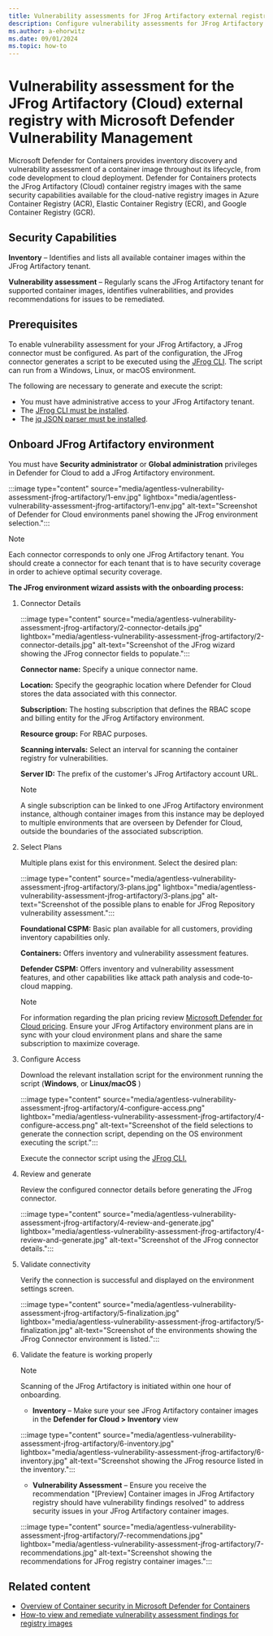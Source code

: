 ```yaml
---
title: Vulnerability assessments for JFrog Artifactory external registry with Microsoft Defender Vulnerability Management
description: Configure vulnerability assessments for JFrog Artifactory as an external registry with Microsoft Defender Vulnerability Management.
ms.author: a-ehorwitz
ms.date: 09/01/2024
ms.topic: how-to
---
```


# Vulnerability assessment for the JFrog Artifactory (Cloud) external registry with Microsoft Defender Vulnerability Management

Microsoft Defender for Containers provides inventory discovery and vulnerability assessment of a container image throughout its lifecycle, from code development to cloud deployment. Defender for Containers protects the JFrog Artifactory (Cloud) container registry images with the same security capabilities available for the cloud-native registry images in Azure Container Registry (ACR), Elastic Container Registry (ECR), and Google Container Registry (GCR).

## Security Capabilities

**Inventory** – Identifies and lists all available container images within the JFrog Artifactory tenant.

**Vulnerability assessment** – Regularly scans the JFrog Artifactory tenant for supported container images, identifies vulnerabilities, and provides recommendations for issues to be remediated.

## Prerequisites

To enable vulnerability assessment for your JFrog Artifactory, a JFrog connector must be configured. As part of the configuration, the JFrog connector generates a script to be executed using the [JFrog CLI](https://docs.jfrog-applications.jfrog.io/jfrog-applications/jfrog-cli). The script can run from a Windows, Linux, or macOS environment.

The following are necessary to generate and execute the script:

- You must have administrative access to your JFrog Artifactory tenant.
- The [JFrog CLI must be installed](https://docs.jfrog-applications.jfrog.io/jfrog-applications/jfrog-cli/install).
- The [jq JSON parser must be installed](https://jqlang.github.io/jq/).

## Onboard JFrog Artifactory environment

You must have **Security administrator** or **Global administration** privileges in Defender for Cloud to add a JFrog Artifactory environment.

:::image type="content" source="media/agentless-vulnerability-assessment-jfrog-artifactory/1-env.jpg" lightbox="media/agentless-vulnerability-assessment-jfrog-artifactory/1-env.jpg" alt-text="Screenshot of Defender for Cloud environments panel showing the JFrog environment selection.":::

> [!NOTE]
> Each connector corresponds to only one JFrog Artifactory tenant. You should create a connector for each tenant that is to have security coverage in order to achieve optimal security coverage.

**The JFrog environment wizard assists with the onboarding process:**

1. Connector Details

    :::image type="content" source="media/agentless-vulnerability-assessment-jfrog-artifactory/2-connector-details.jpg" lightbox="media/agentless-vulnerability-assessment-jfrog-artifactory/2-connector-details.jpg" alt-text="Screenshot of the JFrog wizard showing the JFrog connector fields to populate.":::

    **Connector name:** Specify a unique connector name.

    **Location:** Specify the geographic location where Defender for Cloud stores the data associated with this connector.

    **Subscription:** The hosting subscription that defines the RBAC scope and billing entity for the JFrog Artifactory environment.

    **Resource group:** For RBAC purposes.

    **Scanning intervals:** Select an interval for scanning the container registry for vulnerabilities.

    **Server ID:** The prefix of the customer's JFrog Artifactory account URL.

    > [!NOTE]
    > A single subscription can be linked to one JFrog Artifactory environment instance, although container images from this instance may be deployed to multiple environments that are overseen by Defender for Cloud, outside the boundaries of the associated subscription.

2. Select Plans

     Multiple plans exist for this environment. Select the desired plan:

    :::image type="content" source="media/agentless-vulnerability-assessment-jfrog-artifactory/3-plans.jpg" lightbox="media/agentless-vulnerability-assessment-jfrog-artifactory/3-plans.jpg" alt-text="Screenshot of the possible plans to enable for JFrog Repository vulnerability assessment.":::

    **Foundational CSPM:** Basic plan available for all customers, providing inventory capabilities only.

    **Containers:** Offers inventory and vulnerability assessment features.  

    **Defender CSPM:** Offers inventory and vulnerability assessment features, and other capabilities like attack path analysis and code-to-cloud mapping.

    > [!NOTE]
    > For information regarding the plan pricing review [Microsoft Defender for Cloud pricing](https://azure.microsoft.com/pricing/details/defender-for-cloud/). Ensure your JFrog Artifactory environment plans are in sync with your cloud environment plans and share the same subscription to maximize coverage.

3. Configure Access

    Download the relevant installation script for the environment running the script (**Windows**, or **Linux/macOS** )

    :::image type="content" source="media/agentless-vulnerability-assessment-jfrog-artifactory/4-configure-access.png" lightbox="media/agentless-vulnerability-assessment-jfrog-artifactory/4-configure-access.png" alt-text="Screenshot of the field selections to generate the connection script, depending on the OS environment executing the script.":::

    Execute the connector script using the [JFrog CLI.](https://docs.jfrog-applications.jfrog.io/jfrog-applications/jfrog-cli)

4. Review and generate

    Review the configured connector details before generating the JFrog connector.

    :::image type="content" source="media/agentless-vulnerability-assessment-jfrog-artifactory/4-review-and-generate.jpg" lightbox="media/agentless-vulnerability-assessment-jfrog-artifactory/4-review-and-generate.jpg" alt-text="Screenshot of the JFrog connector details.":::

5. Validate connectivity  

    Verify the connection is successful and displayed on the environment settings screen.

    :::image type="content" source="media/agentless-vulnerability-assessment-jfrog-artifactory/5-finalization.jpg" lightbox="media/agentless-vulnerability-assessment-jfrog-artifactory/5-finalization.jpg" alt-text="Screenshot of the environments showing the JFrog Connector environment is listed.":::

6. Validate the feature is working properly

    > [!NOTE]
    > Scanning of the JFrog Artifactory is initiated within one hour of onboarding.

    - **Inventory** – Make sure your see JFrog Artifactory container images in the **Defender for Cloud > Inventory** view

    :::image type="content" source="media/agentless-vulnerability-assessment-jfrog-artifactory/6-inventory.jpg" lightbox="media/agentless-vulnerability-assessment-jfrog-artifactory/6-inventory.jpg" alt-text="Screenshot showing the JFrog resource listed in the inventory.":::

    - **Vulnerability Assessment** – Ensure you receive the recommendation "[Preview] Container images in JFrog Artifactory registry should have vulnerability findings resolved" to address security issues in your JFrog Artifactory container images.

    :::image type="content" source="media/agentless-vulnerability-assessment-jfrog-artifactory/7-recommendations.jpg" lightbox="media/agentless-vulnerability-assessment-jfrog-artifactory/7-recommendations.jpg" alt-text="Screenshot showing the recommendations for JFrog registry container images.":::

## Related content

- [Overview of Container security in Microsoft Defender for Containers](defender-for-containers-introduction.md)
- [How-to view and remediate vulnerability assessment findings for registry images](view-and-remediate-vulnerability-registry-images.md)
